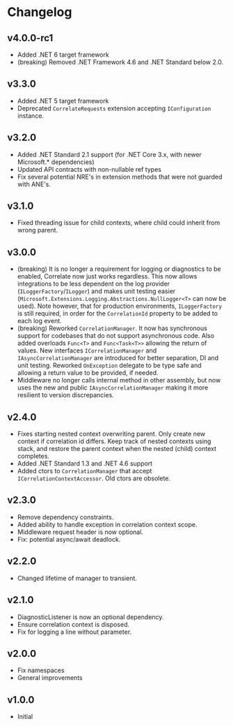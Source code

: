 # Changelog

## v4.0.0-rc1

- Added .NET 6 target framework
- (breaking) Removed .NET Framework 4.6 and .NET Standard below 2.0.

## v3.3.0

- Added .NET 5 target framework
- Deprecated `CorrelateRequests` extension accepting `IConfiguration` instance.

## v3.2.0

- Added .NET Standard 2.1 support (for .NET Core 3.x, with newer Microsoft.* dependencies)
- Updated API contracts with non-nullable ref types
- Fix several potential NRE's in extension methods that were not guarded with ANE's.

## v3.1.0
- Fixed threading issue for child contexts, where child could inherit from wrong parent.

## v3.0.0

- (breaking) It is no longer a requirement for logging or diagnostics to be enabled, Correlate now just works regardless. This now allows integrations to be less dependent on the log provider (`ILoggerFactory`/`ILogger`) and makes unit testing easier (`Microsoft.Extensions.Logging.Abstractions.NullLogger<T>` can now be used). Note however, that for production environments, `ILoggerFactory` is still required, in order for the `CorrelationId` property to be added to each log event.
- (breaking) Reworked `CorrelationManager`. It now has synchronous support for codebases that do not support asynchronous code. Also added overloads `Func<T>` and `Func<Task<T>>` allowing the return of values. New interfaces `ICorrelationManager` and `IAsyncCorrelationManager` are introduced for better separation, DI and unit testing. Reworked `OnException` delegate to be type safe and allowing a return value to be provided, if needed.
- Middleware no longer calls internal method in other assembly, but now uses the new and public `IAsyncCorrelationManager` making it more resilient to version discrepancies.

## v2.4.0

- Fixes starting nested context overwriting parent. Only create new context if correlation id differs. Keep track of nested contexts using stack, and restore the parent context when the nested (child) context completes.
- Added .NET Standard 1.3 and .NET 4.6 support
- Added ctors to `CorrelationManager` that accept `ICorrelationContextAccessor`. Old ctors are obsolete.

## v2.3.0

- Remove dependency constraints.
- Added ability to handle exception in correlation context scope.
- Middleware request header is now optional.
- Fix: potential async/await deadlock.

## v2.2.0

- Changed lifetime of manager to transient.

## v2.1.0

- DiagnosticListener is now an optional dependency.
- Ensure correlation context is disposed.
- Fix for logging a line without parameter.

## v2.0.0

- Fix namespaces
- General improvements

## v1.0.0

- Initial
